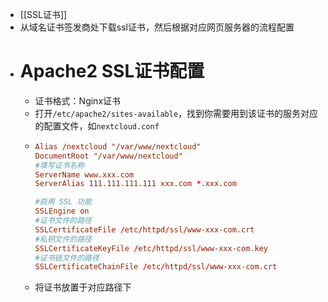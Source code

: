 - [[SSL证书]]
- 从域名证书签发商处下载ssl证书，然后根据对应网页服务器的流程配置
- # Apache2 SSL证书配置
	- 证书格式：Nginx证书
	- 打开`/etc/apache2/sites-available`，找到你需要用到该证书的服务对应的配置文件，如`nextcloud.conf`
	- ```conf
	  Alias /nextcloud "/var/www/nextcloud"
	  DocumentRoot "/var/www/nextcloud"
	  #填写证书名称
	  ServerName www.xxx.com
	  ServerAlias 111.111.111.111 xxx.com *.xxx.com
	  
	  #启用 SSL 功能
	  SSLEngine on
	  #证书文件的路径
	  SSLCertificateFile /etc/httpd/ssl/www-xxx-com.crt
	  #私钥文件的路径
	  SSLCertificateKeyFile /etc/httpd/ssl/www-xxx-com.key
	  #证书链文件的路径
	  SSLCertificateChainFile /etc/httpd/ssl/www-xxx-com.crt
	  ```
	- 将证书放置于对应路径下